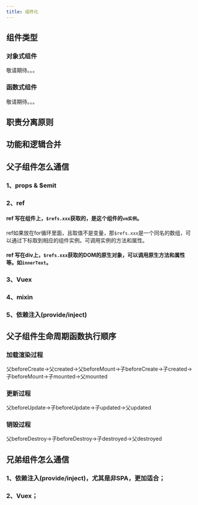 ```yaml
---
title: 组件化
---
```

## 组件类型
### 对象式组件
敬请期待。。。
### 函数式组件
敬请期待。。。

## 职责分离原则

## 功能和逻辑合并

## 父子组件怎么通信
### 1、props & $emit
### 2、ref
#### ref 写在组件上，```$refs.xxx```获取的，是这个组件的```vm实例```。
ref如果放在for循环里面，且取值不是变量，那```$refs.xxx```是一个同名的数组，可以通过下标取到相应的组件实例。可调用实例的方法和属性。
#### ref 写在div上，```$refs.xxx```获取的DOM的原生对象，可以调用原生方法和属性等。如```innerText```。
### 3、Vuex
### 4、mixin
### 5、依赖注入(provide/inject)

## 父子组件生命周期函数执行顺序
### 加载渲染过程
父beforeCreate->父created->父beforeMount->子beforeCreate->子created->子beforeMount->子mounted->父mounted
### 更新过程
父beforeUpdate->子beforeUpdate->子updated->父updated
### 销毁过程
父beforeDestroy->子beforeDestroy->子destroyed->父destroyed

## 兄弟组件怎么通信
### 1、依赖注入(provide/inject)，尤其是非SPA，更加适合；
### 2、Vuex；